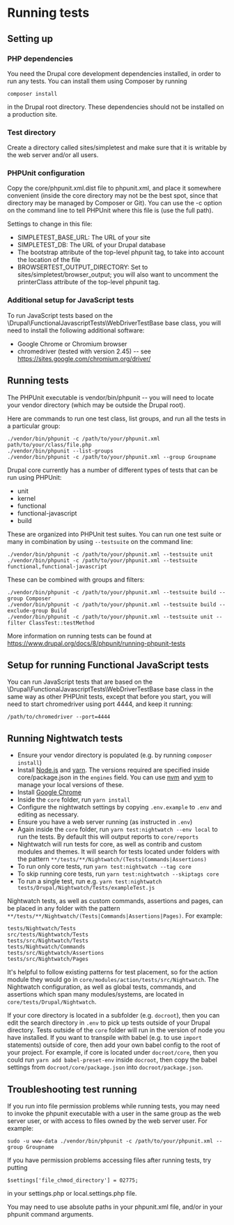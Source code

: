 # Running tests

## Setting up

### PHP dependencies

You need the Drupal core development dependencies installed, in order to run
any tests. You can install them using Composer by running
```
composer install
```
in the Drupal root directory. These dependencies should not be installed on a
production site.

### Test directory

Create a directory called sites/simpletest and make sure that it is writable by
the web server and/or all users.

### PHPUnit configuration

Copy the core/phpunit.xml.dist file to phpunit.xml, and place it somewhere
convenient (inside the core directory may not be the best spot, since that
directory may be managed by Composer or Git). You can use the -c option on the
command line to tell PHPUnit where this file is (use the full path).

Settings to change in this file:
* SIMPLETEST_BASE_URL: The URL of your site
* SIMPLETEST_DB: The URL of your Drupal database
* The bootstrap attribute of the top-level phpunit tag, to take into account
  the location of the file
* BROWSERTEST_OUTPUT_DIRECTORY: Set to sites/simpletest/browser_output;
  you will also want to uncomment the printerClass attribute of the
  top-level phpunit tag.

### Additional setup for JavaScript tests

To run JavaScript tests  based on the
\Drupal\FunctionalJavascriptTests\WebDriverTestBase base class, you will need
to install the following additional software:

* Google Chrome or Chromium browser
* chromedriver (tested with version 2.45) -- see
  https://sites.google.com/chromium.org/driver/

## Running tests

The PHPUnit executable is vendor/bin/phpunit -- you will need to locate your
vendor directory (which may be outside the Drupal root).

Here are commands to run one test class, list groups, and run all the tests in
a particular group:
```
./vendor/bin/phpunit -c /path/to/your/phpunit.xml path/to/your/class/file.php
./vendor/bin/phpunit --list-groups
./vendor/bin/phpunit -c /path/to/your/phpunit.xml --group Groupname
```

Drupal core currently has a number of different types of tests that can be run
using PHPUnit:
- unit
- kernel
- functional
- functional-javascript
- build

These are organized into PHPUnit test suites. You can run one test suite or many
in combination by using `--testsuite` on the command line:
```
./vendor/bin/phpunit -c /path/to/your/phpunit.xml --testsuite unit
./vendor/bin/phpunit -c /path/to/your/phpunit.xml --testsuite functional,functional-javascript
```
These can be combined with groups and filters:
```
./vendor/bin/phpunit -c /path/to/your/phpunit.xml --testsuite build --group Composer
./vendor/bin/phpunit -c /path/to/your/phpunit.xml --testsuite build --exclude-group Build
./vendor/bin/phpunit -c /path/to/your/phpunit.xml --testsuite unit --filter ClassTest::testMethod
```
More information on running tests can be found at
https://www.drupal.org/docs/8/phpunit/running-phpunit-tests

## Setup for running Functional JavaScript tests

You can run JavaScript tests that are based on the
\Drupal\FunctionalJavascriptTests\WebDriverTestBase base class in the same way
as other PHPUnit tests, except that before you start, you will need to start
chromedriver using port 4444, and keep it running:
```
/path/to/chromedriver --port=4444
```

## Running Nightwatch tests

* Ensure your vendor directory is populated
  (e.g. by running `composer install`)
* Install [Node.js](https://nodejs.org/en/download/) and
  [yarn](https://yarnpkg.com/en/docs/install). The versions required are
  specified inside core/package.json in the `engines` field. You can use
  [nvm](https://github.com/nvm-sh/nvm) and [yvm](https://github.com/tophat/yvm)
  to manage your local versions of these.
* Install
  [Google Chrome](https://www.google.com/chrome/browser/desktop/index.html)
* Inside the `core` folder, run `yarn install`
* Configure the nightwatch settings by copying `.env.example` to `.env` and
  editing as necessary.
* Ensure you have a web server running (as instructed in `.env`)
* Again inside the `core` folder, run `yarn test:nightwatch --env local` to run
  the tests.
  By default this will output reports to `core/reports`
* Nightwatch will run tests for core, as well as contrib and custom modules and
  themes. It will search for tests located under folders with the pattern
  `**/tests/**/Nightwatch/(Tests|Commands|Assertions)`
* To run only core tests, run `yarn test:nightwatch --tag core`
* To skip running core tests, run `yarn test:nightwatch --skiptags core`
* To run a single test, run e.g.
  `yarn test:nightwatch tests/Drupal/Nightwatch/Tests/exampleTest.js`

Nightwatch tests, as well as custom commands, assertions and pages, can be
placed in any folder with the pattern
`**/tests/**/Nightwatch/(Tests|Commands|Assertions|Pages)`. For example:
```
tests/Nightwatch/Tests
src/tests/Nightwatch/Tests
tests/src/Nightwatch/Tests
tests/Nightwatch/Commands
tests/src/Nightwatch/Assertions
tests/src/Nightwatch/Pages
```

It's helpful to follow existing patterns for test placement, so for the action
module they would go in `core/modules/action/tests/src/Nightwatch`.
The Nightwatch configuration, as well as global tests, commands, and assertions
which span many modules/systems, are located in `core/tests/Drupal/Nightwatch`.

If your core directory is located in a subfolder (e.g. `docroot`), then you can
edit the search directory in `.env` to pick up tests outside of your Drupal
directory. Tests outside of the `core` folder will run in the version of node
you have installed. If you want to transpile with babel (e.g. to use `import`
statements) outside of core, then add your own babel config to the root of your
project. For example, if core is located under `docroot/core`, then you could
run `yarn add babel-preset-env` inside `docroot`, then copy the babel settings
from `docroot/core/package.json` into `docroot/package.json`.

## Troubleshooting test running

If you run into file permission problems while running tests, you may need to
invoke the phpunit executable with a user in the same group as the web server
user, or with access to files owned by the web server user. For example:
```
sudo -u www-data ./vendor/bin/phpunit -c /path/to/your/phpunit.xml --group Groupname
```

If you have permission problems accessing files after running tests, try
putting
```
$settings['file_chmod_directory'] = 02775;
```
in your settings.php or local.settings.php file.

You may need to use absolute paths in your phpunit.xml file, and/or in your
phpunit command arguments.
